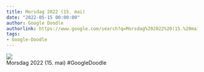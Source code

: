 ```yaml
---
title: Morsdag 2022 (15. mai)
date: "2022-05-15 00:00:00"
author: Google Doodle
authorlink: https://www.google.com/search?q=Morsdag%202022%20(15.%20mai)
tags:
- Google-Doodle
---
```

<img src="https://www.google.com/logos/doodles/2022/mothers-day-2022-may-15-6753651837109409-law.gif" referrerpolicy="no-referrer"><br>Morsdag 2022 (15. mai) #GoogleDoodle
